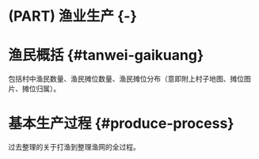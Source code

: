 # (PART) 渔业生产 {-}

# 渔民概括 {#tanwei-gaikuang}

包括村中渔民数量、渔民摊位数量、渔民摊位分布（意即附上村子地图、摊位图片、摊位归属）。

# 基本生产过程 {#produce-process}

过去整理的关于打渔到整理渔网的全过程。
